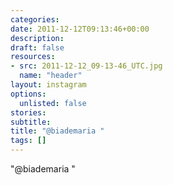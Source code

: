 ```yaml
---
categories:
date: 2011-12-12T09:13:46+00:00
description:
draft: false
resources:
- src: 2011-12-12_09-13-46_UTC.jpg
  name: "header"
layout: instagram
options:
  unlisted: false
stories:
subtitle:
title: "@biademaria "
tags: []
---
```


"@biademaria "
